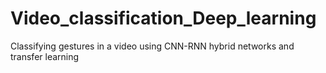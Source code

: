 # Video_classification_Deep_learning
Classifying gestures in a video using CNN-RNN hybrid networks and transfer learning
